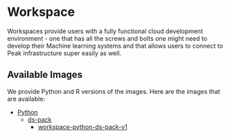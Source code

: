 # Workspace
Workspaces provide users with a fully functional cloud development environment - one that has all the screws and bolts one might need to develop their Machine learning systems and that allows users to connect to Peak infrastructure super easily as well.

## Available Images
We provide Python and R versions of the images. Here are the images that are available:
- [Python](./python)
  - [ds-pack](./python/ds-pack)
    - [workspace-python-ds-pack-v1](./python/ds-pack/v1/)
